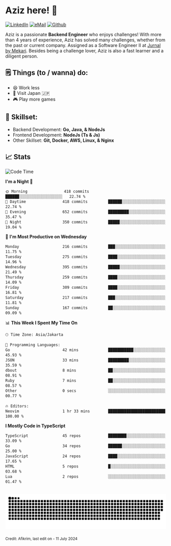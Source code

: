 # Aziz here! 👋

[![LinkedIn](https://img.shields.io/static/v1?message=afikrim&logo=linkedin&label=&color=0077B5&logoColor=white&labelColor=&style=for-the-badge)](https://www.linkedin.com/in/afikrim)
[![eMail](https://img.shields.io/static/v1?message=afikrim10@gmail.com&logo=gmail&label=&color=D14836&logoColor=white&labelColor=&style=for-the-badge)](mailto:afikrim10@gmail.com)
[![Github](https://komarev.com/ghpvc/?username=afikrim&label=Visitors&style=for-the-badge)](https://www.github.com/afikrim)

<!--Introduction-->
Aziz is a passionate **Backend Engineer** who enjoys challenges! With more than 4 years of experience, Aziz has solved many challenges, whether from the past or current company. Assigned as a Software Engineer II at [Jurnal by Mekari](https://jurnal.id). Besides being a challenge lover, Aziz is also a fast learner and a diligent person.

<!--Things TODO-->
## 🗒️ Things (to / wanna) do:

- 😆 Work less
- 🚀 Visit Japan 🇯🇵
- 🎮 Play more games

<!--Skillset-->
## 🏅 Skillset:

- Backend Development: **Go, Java, & NodeJs**
- Frontend Development: **NodeJs (Ts & Js)**
- Other Skillset: **Git, Docker, AWS, Linux, & Nginx**

## 📈 Stats  

<!--START_SECTION:waka-->
![Code Time](http://img.shields.io/badge/Code%20Time-1%2C974%20hrs%2018%20mins-blue)

**I'm a Night 🦉** 

```text
🌞 Morning                418 commits         ██████░░░░░░░░░░░░░░░░░░░   22.74 % 
🌆 Daytime                418 commits         ██████░░░░░░░░░░░░░░░░░░░   22.74 % 
🌃 Evening                652 commits         █████████░░░░░░░░░░░░░░░░   35.47 % 
🌙 Night                  350 commits         █████░░░░░░░░░░░░░░░░░░░░   19.04 % 
```
📅 **I'm Most Productive on Wednesday** 

```text
Monday                   216 commits         ███░░░░░░░░░░░░░░░░░░░░░░   11.75 % 
Tuesday                  275 commits         ████░░░░░░░░░░░░░░░░░░░░░   14.96 % 
Wednesday                395 commits         █████░░░░░░░░░░░░░░░░░░░░   21.49 % 
Thursday                 259 commits         ████░░░░░░░░░░░░░░░░░░░░░   14.09 % 
Friday                   309 commits         ████░░░░░░░░░░░░░░░░░░░░░   16.81 % 
Saturday                 217 commits         ███░░░░░░░░░░░░░░░░░░░░░░   11.81 % 
Sunday                   167 commits         ██░░░░░░░░░░░░░░░░░░░░░░░   09.09 % 
```


📊 **This Week I Spent My Time On** 

```text
🕑︎ Time Zone: Asia/Jakarta

💬 Programming Languages: 
Go                       42 mins             ███████████░░░░░░░░░░░░░░   45.93 % 
JSON                     33 mins             █████████░░░░░░░░░░░░░░░░   35.59 % 
dbout                    8 mins              ██░░░░░░░░░░░░░░░░░░░░░░░   08.91 % 
Ruby                     7 mins              ██░░░░░░░░░░░░░░░░░░░░░░░   08.57 % 
Other                    0 secs              ░░░░░░░░░░░░░░░░░░░░░░░░░   00.77 % 

🔥 Editors: 
Neovim                   1 hr 33 mins        █████████████████████████   100.00 % 
```

**I Mostly Code in TypeScript** 

```text
TypeScript               45 repos            ████████░░░░░░░░░░░░░░░░░   33.09 % 
Go                       34 repos            ██████░░░░░░░░░░░░░░░░░░░   25.00 % 
JavaScript               24 repos            ████░░░░░░░░░░░░░░░░░░░░░   17.65 % 
HTML                     5 repos             █░░░░░░░░░░░░░░░░░░░░░░░░   03.68 % 
Lua                      2 repos             ░░░░░░░░░░░░░░░░░░░░░░░░░   01.47 % 
```




<!--END_SECTION:waka-->


<br clear="both">

<div align="center">
  <img src="https://raw.githubusercontent.com/afikrim/afikrim/output/snake.svg" alt="Snake animation" />
</div>


<sub>Credit: Afikrim, last edit on - 11 July 2024</sub>
